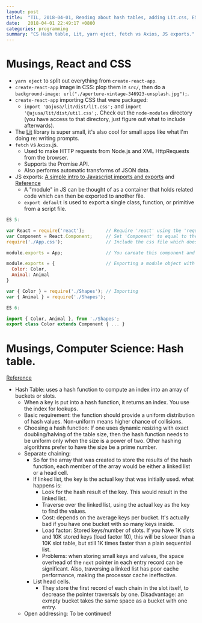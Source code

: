 ```yaml
---
layout: post
title:  "TIL, 2018-04-01, Reading about hash tables, adding Lit.css, ES6 reading."
date:   2018-04-01 22:49:17 +0800
categories: programming
summary: "CS Hash table, Lit, yarn eject, fetch vs Axios, JS exports."
---
```


# Musings, React and CSS

- `yarn eject` to split out everything from `create-react-app`.
- `create-react-app` image in CSS: plop them in `src/`, then do a `background-image: url("./aperture-vintage-346923-unsplash.jpg");`.
- `create-react-app` importing CSS that were packaged:
  - `import '@ajusa/lit/dist/lit.css';` and `import '@ajusa/lit/dist/util.css';`. Check out the `node-modules` directory (you have access to that directory, just figure out what to include afterwards).
- The [Lit](https://github.com/ajusa/lit) library is super small, it's also cool for small apps like what I'm doing re: writing prompts.
- `fetch` vs `Axios`.js.
  - Used to make HTTP requests from Node.js and XML HttpRequests from the browser.
  - Supports the Promise API.
  - Also performs automatic transforms of JSON data.
- JS exports: [A simple intro to Javascript imports and exports](https://medium.com/@thejasonfile/a-simple-intro-to-javascript-imports-and-exports-389dd53c3fac) and [Reference](https://stackoverflow.com/questions/21117160/what-is-export-default-in-javascript)
  - A "module" in JS can be thought of as a container that holds related code which can then be exported to another file.
  - `export default` is used to export a single class, function, or primitive from a script file.

``` js
ES 5:

var React = require('react');        // Require 'react' using the 'require' statement
var Component = React.Component;     // Set 'Component' to equal to the Component module of the React library.
require('./App.css');                // Include the css file which doesn't need to be set to a variable.

module.exports = App;                // You careate this component and export it.

module.exports = {                   // Exporting a module object with two components
  Color: Color,
  Animal: Animal
}

var { Color } = require('./Shapes'); // Importing
var { Animal } = require('./Shapes');

ES 6:

import { Color, Animal }, from './Shapes';
export class Color extends Component { ... }
```

# Musings, Computer Science: Hash table.
[Reference](https://en.wikipedia.org/wiki/Hash_table)

- Hash Table: uses a hash function to compute an index into an array of buckets or slots.
  - When a key is put into a hash function, it returns an index. You use the index for lookups.
  - Basic requirement: the function should provide a uniform distribution of hash values. Non-uniform means higher chance of collisions.
  - Choosing a hash function: If one uses dynamic resizing with exact doubling/halving of the table size, then the hash function needs to be uniform only when the size is a power of two. Other hashing algorithms prefer to have the size be a prime number.
  - Separate chaining:
    - So for the array that was created to store the results of the hash function, each member of the array would be either a linked list or a head cell.
    - If linked list, the key is the actual key that was initially used. what happens is:
      - Look for the hash result of the key. This would result in the linked list.
      - Traverse over the linked list, using the actual key as the key to find the values.
      - Cost: depends on the average keys per bucket. It's actually bad if you have one bucket with so many keys inside.
      - Load factor: Stored keys/number of slots. If you have 1K slots and 10K stored keys (load factor 10), this will be slower than a 10K slot table, but still 1K times faster than a plain sequential list.
      - Problems: when storing small keys and values, the space overhead of the `next` pointer in each entry record can be significant. Also, traversing a linked list has poor cache performance, making the processor cache ineffective.
    - List head cells.
      - They store the first record of each chain in the slot itself, to decrease the pointer traversals by one. Disadvantage: an exmpty bucket takes the same space as a bucket with one entry.
  - Open addressing: To be continued!
